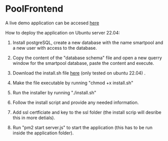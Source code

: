 # PoolFrontend
A live demo application can be accesed <a href="https://smartpool.no">here</a>


How to deploy the application on Ubuntu server 22.04:
1. Install postgreSQL, create a new database with the name smartpool and a new user with access to the database.

2. Copy the content of the "database schema" file and open a new querry window for the smartpool database, paste the content and execute.

3. Download the install.sh file <a href="https://github.com/SanderBlom/PoolFrontend/releases">here</a> (only tested on ubuntu 22.04) .

4. Make the file executable by running "chmod +x install.sh"

5. Run the installer by running "./install.sh"

6. Follow the install script and provide any needed information.

7. Add ssl certficiate and key to the ssl folder (the install scrip will desribe this in more detials). 

8. Run "pm2 start server.js" to start the application (this has to be run inside the application folder).
